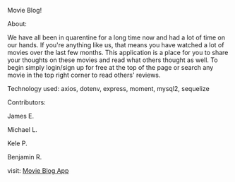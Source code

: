Movie Blog!

About:

We have all been in quarentine for a long time now and had a lot of time on our hands. If you're anything like us, that means you have watched a lot of movies over the last few months. This application is a place for you to share your thoughts on these movies and read what others thought as well. To begin simply login/sign up for free at the top of the page or search any movie in the top right corner to read others' reviews.

Technology used:
axios,
dotenv,
express,
moment,
mysql2,
sequelize

Contributors:

James E.

Michael L.

Kele P.

Benjamin R.

visit:
<a href="https://salty-reef-54366.herokuapp.com/" target="_blank">Movie Blog App</a>
